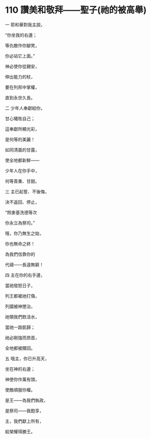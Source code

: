 # 110 讚美和敬拜——聖子(祂的被高舉)

一 耶和華對我主說，

“你坐我的右邊；

等仇敵作你腳凳，

你必站它上面。”

神必使你從錫安，

伸出能力的杖，

要在列邦中掌權，

直到永世久長。

二 少年人奉獻給你，

甘心犧牲自己；

這奉獻所顯光彩，

是何等的美麗！

如同清晨的甘露，

使全地都新鮮——

少年人在你手中，

何等貴重、甘甜。

三 主已起誓、不後悔，

決不返回、停止，

“照麥基洗德等次

你永立為祭司。”

哦，你乃無生之始，

你也無命之終！

為我們信靠你的

代禱——長遠無窮！

四 主在你的右手邊，

當祂發怒日子，

列王都被祂打傷，

列國被神懲治，

祂領我們飲活水，

當祂一路凱歸；

祂必剛強而昂首，

全地都被贖回。

五 哦主，你已升高天，

坐在神的右邊；

神使你作萬有頭，

使敵順服你權。

是王——為我們執政，

是祭司——我飽享，

主，我們獻上所有，

給榮耀得勝王。

